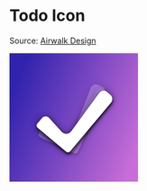 # Todo Icon

Source: [Airwalk Design](http://airwalk-design.com/?cat=tutorials&inc=1744&stick=design-a-todo-list-app-icon-with-sketch-3)

![Icon](https://raw.githubusercontent.com/domenicosolazzo/practice-sketch/master/icons/todo/Exports/Icon-76%403x.png)
